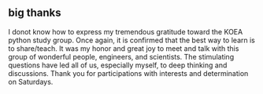 ## big thanks

I donot know how to express my tremendous gratitude toward the KOEA python study group.
Once again, it is confirmed that the best way to learn is to share/teach.
It was my honor and great joy to meet and talk with this group of wonderful people, engineers, and scientists.
The stimulating questions have led all of us, especially myself, to deep thinking and discussions.
Thank you for participations with interests and determination on Saturdays.



